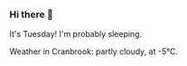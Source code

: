 ### Hi there :wave:

It's Tuesday! I'm probably sleeping.

Weather in Cranbrook: partly cloudy, at -5°C.
